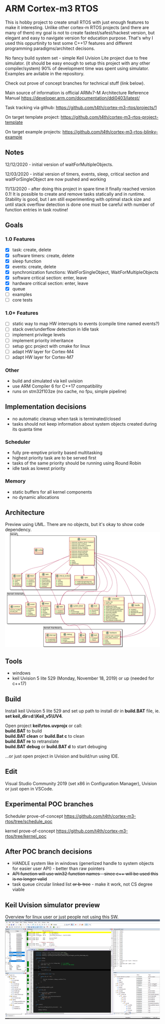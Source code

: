 # ARM Cortex-m3 RTOS

This is hobby project to create small RTOS with just enough features to make it interesting.
Unlike other cortex-m RTOS projects (and there are many of them) my goal is not to create fastest/safest/hackest version,
but elegant and easy to navigate version for education purpose. That's why I used this oppurtinity to test some C++17 features and different
programming paradigms/architect decisons.

No fancy build system set - simple Keil Uvision Lite project due to free simulator. (it should be easy enough to setup this project with any other compiler/system)
90% of development time was spent using simulator. Examples are avilable in the repository.

Check out prove of concept branches for technical stuff (link below).

Main source of information is official ARMv7-M Architecture Reference Manual
https://developer.arm.com/documentation/ddi0403/latest/

Task tracking via github:
https://github.com/t4th/cortex-m3-rtos/projects/1

On target template project:
https://github.com/t4th/cortex-m3-rtos-project-template

On target example projects:
https://github.com/t4th/cortex-m3-rtos-blinky-example

## Notes
12/12/2020 - initial version of waitForMultipleObjects.

12/03/2020 - initial version of timers, events, sleep, critical section and waitForSingleObject are now pushed and working

11/13/2020 - after doing this project in spare time it finally reached version 0.1! It is possible to create and remove tasks statically and in runtime. Stability is good, but I am still experimenting with optimal stack size and until stack overflow detection is done one must be careful with number of function entries in task routine!

## Goals

### 1.0 Features
- [x] task: create, delete
- [x] software timers: create, delete
- [x] sleep function
- [x] events: create, delete
- [x] synchronization functions: WaitForSingleObject, WaitForMultipleObjects
- [x] software critical section: enter, leave
- [x] hardware critical section: enter, leave
- [x] queue
- [ ] examples
- [ ] core tests

### 1.0+ Features
- [ ] static way to map HW interrupts to events (compile time named events?)
- [ ] stack over/underflow detection in Idle task
- [ ] implement privilege levels
- [ ] implement priority inheritance
- [ ] setup gcc project with cmake for linux
- [ ] adapt HW layer for Cortex-M4
- [ ] adapt HW layer for Cortex-M7

### Other
* build and simulated via keil uvision
* use ARM Compiler 6 for C++17 compatibility
* runs on stm32f103ze (no cache, no fpu, simple pipeline)

## Implementation decisions
* no automatic cleanup when task is terminated/closed
* tasks should not keep information about system objects created during its quanta time

### Scheduler
* fully pre-emptive priority based multitasking
* highest priority task are to be served first
* tasks of the same priority should be running using Round Robin
* idle task as lowest priority

### Memory
* static buffers for all kernel components
* no dynamic allocations

## Architecture
Preview using UML. There are no objects, but it's okay to show code dependency.
![Alt arch](/doc/arch.png?raw=true)

## Tools
* windows
* keil Uvision 5 lite 529 (Monday, November 18, 2019) or up (needed for c++17)

## Build
Install keil Uvision 5 lite 529 and set up path to install dir in **build.BAT** file,
 ie. **set keil_dir=d:\Keil_v5\UV4**.  

Open project **keil\rtos.uvprojx** or call:  
**build.BAT** to build  
**build.BAT clean** or **build.Bat c** to clean  
**build.BAT re** to retranslate  
**build.BAT debug** or **build.BAT d** to start debuging  

...or just open project in Uvision and build/run using IDE.

## Edit
Visual Studio Community 2019 (set x86 in Configuration Manager), Uvision or just open in VSCode.

## Experimental POC branches
Scheduler prove-of-concept
https://github.com/t4th/cortex-m3-rtos/tree/schedule_poc

kernel prove-of-concept
https://github.com/t4th/cortex-m3-rtos/tree/kernel_poc

## After POC branch decisions
* HANDLE system like in windows (generlized handle to system objects for easier user API) - better than raw pointers
* ~~API function will use win32 function names - since c++ will be used this is no longer valid~~
* task queue circular linked list ~~or b-tree~~ - make it work, not CS degree viable

## Keil Uvision simulator preview
Overview for linux user or just people not using this SW.
![Alt arch](/doc/sim.png?raw=true)